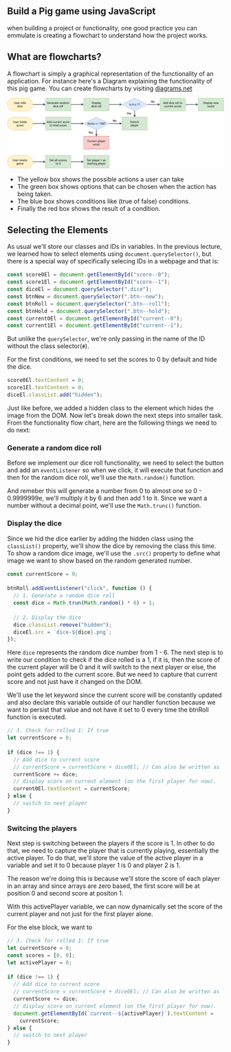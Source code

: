## Build a Pig game using JavaScript

when building a project or functionality, one good practice you can emmulate is creating a flowchart to understand how the project works.

## What are flowcharts?

A flowchart is simply a graphical representation of the functionality of an application. For instance here's a Diagram explaining the functionality of this pig game. You can create flowcharts by visiting [diagrams.net](https://diagrams.net)

![Pig Game fLow chart](./pig-game-flowchart.png)

- The yellow box shows the possible actions a user can take
- The green box shows options that can be chosen when the action has being taken.
- The blue box shows conditions like (true of false) conditions.
- Finally the red box shows the result of a condition.

## Selecting the Elements

As usual we'll store our classes and IDs in variables. In the previous lecture, we learned how to select elements using `document.querySelector()`, but there is a special way of specifically selecing IDs in a webpage and that is:

```js
const score0El = document.getElementById("score--0");
const score1El = document.getElementById("score--1");
const diceEl = document.querySelector(".dice");
const btnNew = document.querySelector(".btn--new");
const btnRoll = document.querySelector(".btn--roll");
const btnHold = document.querySelector(".btn--hold");
const current0El = document.getElementById("current--0");
const current1El = document.getElementById("current--1");
```

But unlike the `querySelector`, we're only passing in the name of the ID without the class selector(`#`).

For the first conditions, we need to set the scores to 0 by default and hide the dice.

```js
score0El.textContent = 0;
score1El.textContent = 0;
diceEl.classList.add("hidden");
```

Just like before, we added a hidden class to the element which hides the image from the DOM. Now let's break down the next steps into smaller task. From the functionality flow chart, here are the following things we need to do next:

### Generate a random dice roll

Before we implement our dice roll functionality, we need to select the button and add an `eventListener` so when we click, it will execute that function and then for the random dice roll, we'll use the `Math.random()` function.

And remeber this will generate a number from 0 to almost one so 0 - 0.9999999e, we'll multiply it by 6 and then add 1 to it. Since we want a number without a decimal point, we'll use the `Math.trunc()` function.

### Display the dice

Since we hid the dice earlier by adding the hidden class using the `classList()` property, we'll show the dice by removing the class this time. To show a random dice image, we'll use the `.src()` property to define what image we want to show based on the random generated number.

```js
const currentScore = 0;

btnRoll.addEventListener("click", function () {
  // 1. Generate a random dice roll
  const dice = Math.trun(Math.random() * 6) + 1;

  // 2. Display the dice
  dice.classList.remove("hidden");
  diceEl.src = `dice-${dice}.png`;
});
```

Here `dice` represents the random dice number from 1 - 6. The next step is to write our condition to check if the dice rolled is a 1, if it is, then the score of the current player will be 0 and it will switch to the next player or else, the point gets added to the current score. But we need to capture that current score and not just have it changed on the DOM.

We'll use the let keyword since the current score will be constantly updated and also declare this variable outside of our handler function because we want to persist that value and not have it set to 0 every time the btnRoll function is executed.

```js
// 3. Check for rolled 1: If true
let currentScore = 0;

if (dice !== 1) {
  // Add dice to current score
  // currentScore = currentScore + dice0El; // Can also be written as
  currentScore += dice;
  // display score on current element (on the first player for now).
  current0El.textContent = currentScore;
} else {
  // switch to next player
}
```

### Switcing the players

Next step is switching between the players if the score is 1. In other to do that, we need to capture the player that is currently playing, essentially the active player. To do that, we'll store the value of the active player in a variable and set it to 0 because player 1 is 0 and player 2 is 1.

The reason we're doing this is because we'll store the score of each player in an array and since arrays are zero based, the first score will be at position 0 and second score at positon 1.

With this activePlayer variable, we can now dynamically set the score of the current player and not just for the first player alone.

For the else block, we want to

```js
// 3. Check for rolled 1: If true
let currentScore = 0;
const scores = [0, 0];
let activePlayer = 0;

if (dice !== 1) {
  // Add dice to current score
  // currentScore = currentScore + dice0El; // Can also be written as
  currentScore += dice;
  // display score on current element (on the first player for now).
  document.getElementById(`current--${activePlayer}`).textContent =
    currentScore;
} else {
  // switch to next player
}
```
